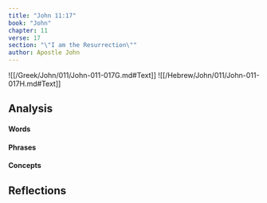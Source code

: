 ```yaml
---
title: "John 11:17"
book: "John"
chapter: 11
verse: 17
section: "\"I am the Resurrection\""
author: Apostle John
---
```

![[/Greek/John/011/John-011-017G.md#Text]]
![[/Hebrew/John/011/John-011-017H.md#Text]]

## Analysis

#### Words

#### Phrases

#### Concepts

## Reflections
